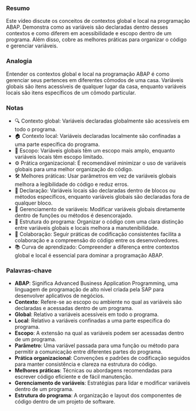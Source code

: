 ### Resumo
Este vídeo discute os conceitos de contextos global e local na programação ABAP. Demonstra como as variáveis são declaradas dentro desses contextos e como diferem em acessibilidade e escopo dentro de um programa. Além disso, cobre as melhores práticas para organizar o código e gerenciar variáveis.

### Analogia
Entender os contextos global e local na programação ABAP é como gerenciar seus pertences em diferentes cômodos de uma casa. Variáveis globais são itens acessíveis de qualquer lugar da casa, enquanto variáveis locais são itens específicos de um cômodo particular.

### Notas
- 🔍 Contexto global: Variáveis declaradas globalmente são acessíveis em todo o programa.
- 🏠 Contexto local: Variáveis declaradas localmente são confinadas a uma parte específica do programa.
- 🔄 Escopo: Variáveis globais têm um escopo mais amplo, enquanto variáveis locais têm escopo limitado.
- ⚙️ Prática organizacional: É recomendável minimizar o uso de variáveis globais para uma melhor organização do código.
- 🛠️ Melhores práticas: Usar parâmetros em vez de variáveis globais melhora a legibilidade do código e reduz erros.
- 📝 Declaração: Variáveis locais são declaradas dentro de blocos ou métodos específicos, enquanto variáveis globais são declaradas fora de qualquer bloco.
- 🔄 Gerenciamento de variáveis: Modificar variáveis globais diretamente dentro de funções ou métodos é desencorajado.
- 🚧 Estrutura do programa: Organizar o código com uma clara distinção entre variáveis globais e locais melhora a manutenibilidade.
- 🤝 Colaboração: Seguir práticas de codificação consistentes facilita a colaboração e a compreensão do código entre os desenvolvedores.
- 📚 Curva de aprendizado: Compreender a diferença entre contextos global e local é essencial para dominar a programação ABAP.

### Palavras-chave
- **ABAP**: Significa Advanced Business Application Programming, uma linguagem de programação de alto nível criada pela SAP para desenvolver aplicativos de negócios.
- **Contexto**: Refere-se ao escopo ou ambiente no qual as variáveis são declaradas e acessadas dentro de um programa.
- **Global**: Relativo a variáveis acessíveis em todo o programa.
- **Local**: Relativo a variáveis confinadas a uma parte específica do programa.
- **Escopo**: A extensão na qual as variáveis podem ser acessadas dentro de um programa.
- **Parâmetro**: Uma variável passada para uma função ou método para permitir a comunicação entre diferentes partes do programa.
- **Prática organizacional**: Convenções e padrões de codificação seguidos para manter consistência e clareza na estrutura do código.
- **Melhores práticas**: Técnicas ou abordagens recomendadas para escrever código eficiente e de fácil manutenção.
- **Gerenciamento de variáveis**: Estratégias para lidar e modificar variáveis dentro de um programa.
- **Estrutura do programa**: A organização e layout dos componentes de código dentro de um projeto de software.
